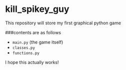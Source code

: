 # kill_spikey_guy
This repository will store my first graphical python game

###contents are as follows
- `main.py` (the game itself)
- `classes.py`
- `functions.py`

I hope this actually works!